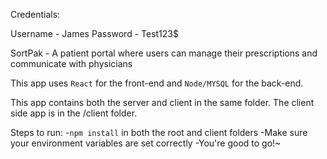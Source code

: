 Credentials:

Username - James
Password - Test123$

SortPak - A patient portal where users can manage their prescriptions and communicate with physicians

This app uses `React` for the front-end and `Node/MYSQL` for the back-end.

This app contains both the server and client in the same folder. The client side app is in the /client folder.

Steps to run:
-`npm install` in both the root and client folders
-Make sure your environment variables are set correctly
-You're good to go!~
